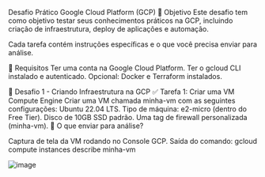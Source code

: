Desafio Prático Google Cloud Platform (GCP)
📌 Objetivo
Este desafio tem como objetivo testar seus conhecimentos práticos na GCP, incluindo criação de infraestrutura, deploy de aplicações e automação.

Cada tarefa contém instruções específicas e o que você precisa enviar para análise.

📜 Requisitos
Ter uma conta na Google Cloud Platform.
Ter o gcloud CLI instalado e autenticado.
Opcional: Docker e Terraform instalados.


🚀 Desafio 1 - Criando Infraestrutura na GCP
✅ Tarefa 1: Criar uma VM Compute Engine
Criar uma VM chamada minha-vm com as seguintes configurações:
Ubuntu 22.04 LTS.
Tipo de máquina: e2-micro (dentro do Free Tier).
Disco de 10GB SSD padrão.
Uma tag de firewall personalizada (minha-vm).
📩 O que enviar para análise?

Captura de tela da VM rodando no Console GCP.
Saída do comando:
gcloud compute instances describe minha-vm

![image](https://github.com/user-attachments/assets/0fa9737e-1a70-40d9-8f19-c64b8b27d838)
